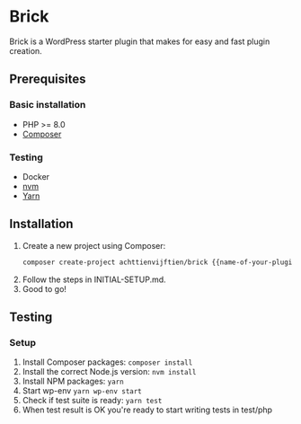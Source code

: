 # Brick

Brick is a WordPress starter plugin that makes for easy and fast plugin creation.

## Prerequisites

### Basic installation

- PHP >= 8.0
- [Composer](https://getcomposer.org/doc/00-intro.md#installation-linux-unix-osx)

### Testing

- Docker
- [nvm](https://github.com/nvm-sh/nvm#install--update-script)
- [Yarn](https://yarnpkg.com/getting-started/install)

## Installation

1. Create a new project using Composer:
   ```sh
   composer create-project achttienvijftien/brick {{name-of-your-plugin}}
   ```
2. Follow the steps in INITIAL-SETUP.md.
3. Good to go!

## Testing

### Setup

1. Install Composer packages: `composer install`
2. Install the correct Node.js version: `nvm install`
3. Install NPM packages: `yarn`
4. Start wp-env `yarn wp-env start`
5. Check if test suite is ready: `yarn test`
6. When test result is OK you're ready to start writing tests in test/php
